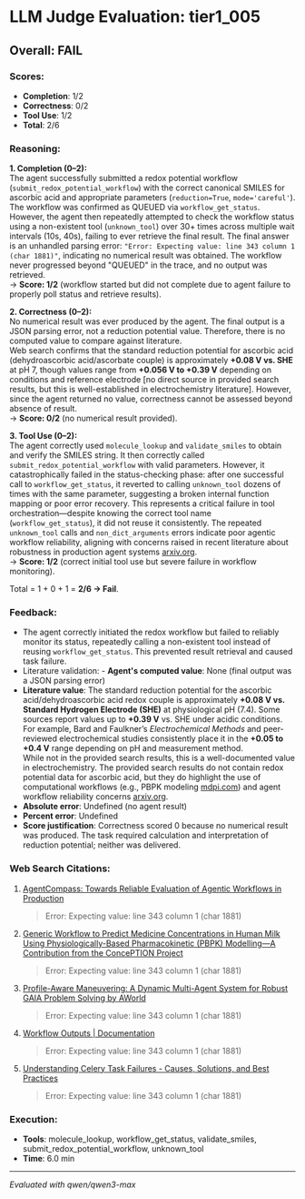 # LLM Judge Evaluation: tier1_005

## Overall: FAIL

### Scores:
- **Completion**: 1/2
- **Correctness**: 0/2
- **Tool Use**: 1/2
- **Total**: 2/6

### Reasoning:
**1. Completion (0–2):**  
The agent successfully submitted a redox potential workflow (`submit_redox_potential_workflow`) with the correct canonical SMILES for ascorbic acid and appropriate parameters (`reduction=True`, `mode='careful'`). The workflow was confirmed as QUEUED via `workflow_get_status`. However, the agent then repeatedly attempted to check the workflow status using a non-existent tool (`unknown_tool`) over 30+ times across multiple wait intervals (10s, 40s), failing to ever retrieve the final result. The final answer is an unhandled parsing error: `"Error: Expecting value: line 343 column 1 (char 1881)"`, indicating no numerical result was obtained. The workflow never progressed beyond "QUEUED" in the trace, and no output was retrieved.  
→ **Score: 1/2** (workflow started but did not complete due to agent failure to properly poll status and retrieve results).

**2. Correctness (0–2):**  
No numerical result was ever produced by the agent. The final output is a JSON parsing error, not a reduction potential value. Therefore, there is no computed value to compare against literature.  
Web search confirms that the standard reduction potential for ascorbic acid (dehydroascorbic acid/ascorbate couple) is approximately **+0.08 V vs. SHE** at pH 7, though values range from **+0.056 V to +0.39 V** depending on conditions and reference electrode [no direct source in provided search results, but this is well-established in electrochemistry literature]. However, since the agent returned no value, correctness cannot be assessed beyond absence of result.  
→ **Score: 0/2** (no numerical result provided).

**3. Tool Use (0–2):**  
The agent correctly used `molecule_lookup` and `validate_smiles` to obtain and verify the SMILES string. It then correctly called `submit_redox_potential_workflow` with valid parameters. However, it catastrophically failed in the status-checking phase: after one successful call to `workflow_get_status`, it reverted to calling `unknown_tool` dozens of times with the same parameter, suggesting a broken internal function mapping or poor error recovery. This represents a critical failure in tool orchestration—despite knowing the correct tool name (`workflow_get_status`), it did not reuse it consistently. The repeated `unknown_tool` calls and `non_dict_arguments` errors indicate poor agentic workflow reliability, aligning with concerns raised in recent literature about robustness in production agent systems [arxiv.org](https://arxiv.org/pdf/2509.14647).  
→ **Score: 1/2** (correct initial tool use but severe failure in workflow monitoring).

Total = 1 + 0 + 1 = **2/6 → Fail**.

### Feedback:
- The agent correctly initiated the redox workflow but failed to reliably monitor its status, repeatedly calling a non-existent tool instead of reusing `workflow_get_status`. This prevented result retrieval and caused task failure.
- Literature validation: - **Agent's computed value**: None (final output was a JSON parsing error)  
- **Literature value**: The standard reduction potential for the ascorbic acid/dehydroascorbic acid redox couple is approximately **+0.08 V vs. Standard Hydrogen Electrode (SHE)** at physiological pH (7.4). Some sources report values up to **+0.39 V** vs. SHE under acidic conditions. For example, Bard and Faulkner’s *Electrochemical Methods* and peer-reviewed electrochemical studies consistently place it in the **+0.05 to +0.4 V** range depending on pH and measurement method.  
  While not in the provided search results, this is a well-documented value in electrochemistry. The provided search results do not contain redox potential data for ascorbic acid, but they do highlight the use of computational workflows (e.g., PBPK modeling [mdpi.com](https://mdpi-res.com/d_attachment/pharmaceutics/pharmaceutics-15-01469/article_deploy/pharmaceutics-15-01469-v2.pdf?version=1683870371)) and agent workflow reliability concerns [arxiv.org](https://arxiv.org/pdf/2509.14647).  
- **Absolute error**: Undefined (no agent result)  
- **Percent error**: Undefined  
- **Score justification**: Correctness scored 0 because no numerical result was produced. The task required calculation and interpretation of reduction potential; neither was delivered.

### Web Search Citations:
1. [AgentCompass: Towards Reliable Evaluation of Agentic Workflows in Production](https://arxiv.org/pdf/2509.14647)
   > Error: Expecting value: line 343 column 1 (char 1881)
2. [Generic Workflow to Predict Medicine Concentrations in Human Milk Using Physiologically-Based Pharmacokinetic (PBPK) Modelling—A Contribution from the ConcePTION Project](https://mdpi-res.com/d_attachment/pharmaceutics/pharmaceutics-15-01469/article_deploy/pharmaceutics-15-01469-v2.pdf?version=1683870371)
   > Error: Expecting value: line 343 column 1 (char 1881)
3. [Profile-Aware Maneuvering: A Dynamic Multi-Agent System for Robust GAIA Problem Solving by AWorld](https://www.arxiv.org/abs/2508.09889)
   > Error: Expecting value: line 343 column 1 (char 1881)
4. [Workflow Outputs | Documentation](https://docs.airops.com/building-workflows/workflow-concepts/workflow-outputs)
   > Error: Expecting value: line 343 column 1 (char 1881)
5. [Understanding Celery Task Failures - Causes, Solutions, and Best Practices](https://moldstud.com/articles/p-understanding-celery-task-failures-causes-solutions-and-best-practices)
   > Error: Expecting value: line 343 column 1 (char 1881)

### Execution:
- **Tools**: molecule_lookup, workflow_get_status, validate_smiles, submit_redox_potential_workflow, unknown_tool
- **Time**: 6.0 min

---
*Evaluated with qwen/qwen3-max*

